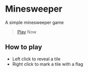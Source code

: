 # Minesweeper
A simple minesweeper game
> [Play](https://attic-v.github.io/Minesweeper/) Now

## How to play
* Left click to reveal a tile
* Right click to mark a tile with a flag
